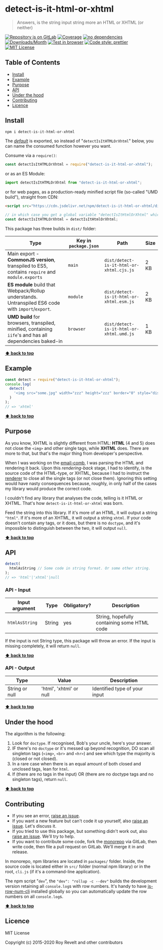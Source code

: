 # detect-is-it-html-or-xhtml

> Answers, is the string input string more an HTML or XHTML (or neither)

[![Repository is on GitLab][gitlab-img]][gitlab-url]
[![Coverage][cov-img]][cov-url]
[![no dependencies][no-deps-img]][no-deps-url]
[![Downloads/Month][downloads-img]][downloads-url]
[![Test in browser][runkit-img]][runkit-url]
[![Code style: prettier][prettier-img]][prettier-url]
[![MIT License][license-img]][license-url]

## Table of Contents

- [Install](#install)
- [Example](#example)
- [Purpose](#purpose)
- [API](#api)
- [Under the hood](#under-the-hood)
- [Contributing](#contributing)
- [Licence](#licence)

## Install

```bash
npm i detect-is-it-html-or-xhtml
```

The [_default_](https://exploringjs.com/es6/ch_modules.html#_default-exports-one-per-module) is exported, so instead of "`detectIsItHTMLOrXhtml`" below, you can name the consumed function however you want.

Consume via a `require()`:

```js
const detectIsItHTMLOrXhtml = require("detect-is-it-html-or-xhtml");
```

or as an ES Module:

```js
import detectIsItHTMLOrXhtml from "detect-is-it-html-or-xhtml";
```

or for web pages, as a production-ready minified script file (so-called "UMD build"), straight from CDN:

```html
<script src="https://cdn.jsdelivr.net/npm/detect-is-it-html-or-xhtml/dist/detect-is-it-html-or-xhtml.umd.js"></script>
```

```js
// in which case you get a global variable "detectIsItHtmlOrXhtml" which you consume like this:
const detectIsItHTMLOrXhtml = detectIsItHtmlOrXhtml;
```

This package has three builds in `dist/` folder:

| Type                                                                                                    | Key in `package.json` | Path                                     | Size |
| ------------------------------------------------------------------------------------------------------- | --------------------- | ---------------------------------------- | ---- |
| Main export - **CommonJS version**, transpiled to ES5, contains `require` and `module.exports`          | `main`                | `dist/detect-is-it-html-or-xhtml.cjs.js` | 2 KB |
| **ES module** build that Webpack/Rollup understands. Untranspiled ES6 code with `import`/`export`.      | `module`              | `dist/detect-is-it-html-or-xhtml.esm.js` | 2 KB |
| **UMD build** for browsers, transpiled, minified, containing `iife`'s and has all dependencies baked-in | `browser`             | `dist/detect-is-it-html-or-xhtml.umd.js` | 1 KB |

**[⬆ back to top](#)**

## Example

```js
const detect = require("detect-is-it-html-or-xhtml");
console.log(
  detect(
    '<img src="some.jpg" width="zzz" height="zzz" border="0" style="display:block;" alt="zzz"/>'
  )
);
// => 'xhtml'
```

**[⬆ back to top](#)**

## Purpose

As you know, XHTML is slightly different from HTML: **HTML** (4 and 5) does not close the `<img>` and other single tags, while **XHTML** does. There are more to that, but that's the major thing from developer's perspective.

When I was working on the [email-comb](https://gitlab.com/codsen/codsen/tree/master/packages/email-comb), I was parsing the HTML and rendering it back. Upon this _rendering-back_ stage, I had to identify, is the source code of the HTML-type, or XHTML, because I had to instruct the [renderer](https://github.com/posthtml/posthtml-render) to close all the single tags (or not close them). Ignoring this setting would have nasty consequences because, roughly, in only half of the cases my library would produce the correct code.

I couldn't find any library that analyses the code, telling is it HTML or XHTML. That's how `detect-is-it-html-or-xhtml` was born.

Feed the string into this library. If it's more of an HTML, it will output a string `"html"`. If it's more of an XHTML, it will output a string `xhtml`. If your code doesn't contain any tags, or it does, but there is no `doctype`, and it's impossible to distinguish between the two, it will output `null`.

**[⬆ back to top](#)**

## API

```js
detect(
  htmlAsString // Some code in string format. Or some other string.
);
// => 'html'|'xhtml'|null
```

### API - Input

| Input argument | Type   | Obligatory? | Description                                 |
| -------------- | ------ | ----------- | ------------------------------------------- |
| `htmlAsString` | String | yes         | String, hopefully containing some HTML code |

If the input is not String type, this package will throw an error. If the input is missing completely, it will return `null`.

**[⬆ back to top](#)**

### API - Output

| Type           | Value                   | Description                   |
| -------------- | ----------------------- | ----------------------------- |
| String or null | 'html', 'xhtml' or null | Identified type of your input |

**[⬆ back to top](#)**

## Under the hood

The algorithm is the following:

1.  Look for `doctype`. If recognised, Bob's your uncle, here's your answer.
2.  IF there's no `doctype` or it's messed up beyond recognition, DO scan all singleton tags (`<img>`, `<br>` and `<hr>`) and see which type the majority is (closed or not closed).
3.  In a rare case when there is an equal amount of both closed and unclosed tags, lean for `html`.
4.  If (there are no tags in the input) OR (there are no doctype tags and no singleton tags), return `null`.

**[⬆ back to top](#)**

## Contributing

- If you see an error, [raise an issue](<https://gitlab.com/codsen/codsen/issues/new?issue[title]=detect-is-it-html-or-xhtml%20package%20-%20put%20title%20here&issue[description]=**Which%20package%20is%20this%20issue%20for**%3A%20%0Adetect-is-it-html-or-xhtml%0A%0A**Describe%20the%20issue%20(if%20necessary)**%3A%20%0A%0A%0A%2Fassign%20%40revelt>).
- If you want a new feature but can't code it up yourself, also [raise an issue](<https://gitlab.com/codsen/codsen/issues/new?issue[title]=detect-is-it-html-or-xhtml%20package%20-%20put%20title%20here&issue[description]=**Which%20package%20is%20this%20issue%20for**%3A%20%0Adetect-is-it-html-or-xhtml%0A%0A**Describe%20the%20issue%20(if%20necessary)**%3A%20%0A%0A%0A%2Fassign%20%40revelt>). Let's discuss it.
- If you tried to use this package, but something didn't work out, also [raise an issue](<https://gitlab.com/codsen/codsen/issues/new?issue[title]=detect-is-it-html-or-xhtml%20package%20-%20put%20title%20here&issue[description]=**Which%20package%20is%20this%20issue%20for**%3A%20%0Adetect-is-it-html-or-xhtml%0A%0A**Describe%20the%20issue%20(if%20necessary)**%3A%20%0A%0A%0A%2Fassign%20%40revelt>). We'll try to help.
- If you want to contribute some code, fork the [monorepo](https://gitlab.com/codsen/codsen/) via GitLab, then write code, then file a pull request on GitLab. We'll merge it in and release.

In monorepo, npm libraries are located in `packages/` folder. Inside, the source code is located either in `src/` folder (normal npm library) or in the root, `cli.js` (if it's a command-line application).

The npm script "`dev`", the `"dev": "rollup -c --dev"` builds the development version retaining all `console.log`s with row numbers. It's handy to have [js-row-num-cli](https://www.npmjs.com/package/js-row-num-cli) installed globally so you can automatically update the row numbers on all `console.log`s.

**[⬆ back to top](#)**

## Licence

MIT License

Copyright (c) 2015-2020 Roy Revelt and other contributors

[gitlab-img]: https://img.shields.io/badge/repo-on%20GitLab-brightgreen.svg?style=flat-square
[gitlab-url]: https://gitlab.com/codsen/codsen/tree/master/packages/detect-is-it-html-or-xhtml
[cov-img]: https://img.shields.io/badge/coverage-100%25-brightgreen.svg?style=flat-square
[cov-url]: https://gitlab.com/codsen/codsen/tree/master/packages/detect-is-it-html-or-xhtml
[no-deps-img]: https://img.shields.io/badge/-no%20dependencies-brightgreen?style=flat-square
[no-deps-url]: https://www.npmjs.com/package/detect-is-it-html-or-xhtml?activeTab=dependencies
[downloads-img]: https://img.shields.io/npm/dm/detect-is-it-html-or-xhtml.svg?style=flat-square
[downloads-url]: https://npmcharts.com/compare/detect-is-it-html-or-xhtml
[runkit-img]: https://img.shields.io/badge/runkit-test_in_browser-a853ff.svg?style=flat-square
[runkit-url]: https://npm.runkit.com/detect-is-it-html-or-xhtml
[prettier-img]: https://img.shields.io/badge/code_style-prettier-ff69b4.svg?style=flat-square
[prettier-url]: https://prettier.io
[license-img]: https://img.shields.io/badge/licence-MIT-51c838.svg?style=flat-square
[license-url]: https://gitlab.com/codsen/codsen/blob/master/LICENSE
